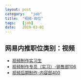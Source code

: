```yaml
---
layout:	post
category:	"job"
title:	"视频-岗位"
tags:	[job]
date:	2019-03-01
---
```

## 网易内推职位类别：视频
- [视频制作实习生](http://mobile.bole.netease.com/bole/boleDetail?id=8634&employeeId=346f03c3cda5f04c&key=all)
- [视频制作专员（实习）-销售部106](http://mobile.bole.netease.com/bole/boleDetail?id=14572&employeeId=346f03c3cda5f04c&key=all)
- [视频后期制作-内容部400](http://mobile.bole.netease.com/bole/boleDetail?id=7445&employeeId=346f03c3cda5f04c&key=all)
